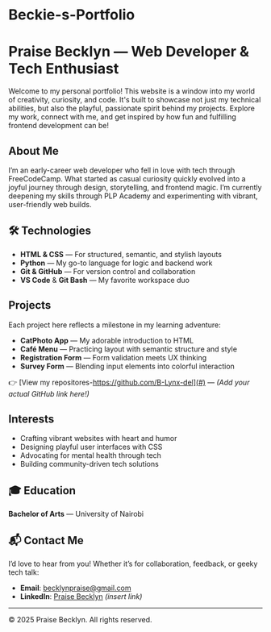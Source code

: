 # Beckie-s-Portfolio
#  Praise Becklyn — Web Developer & Tech Enthusiast

Welcome to my personal portfolio! This website is a window into my world of creativity, curiosity, and code. It's built to showcase not just my technical abilities, but also the playful, passionate spirit behind my projects. Explore my work, connect with me, and get inspired by how fun and fulfilling frontend development can be!

##  About Me

I’m an early-career web developer who fell in love with tech through FreeCodeCamp. What started as casual curiosity quickly evolved into a joyful journey through design, storytelling, and frontend magic. I’m currently deepening my skills through PLP Academy and experimenting with vibrant, user-friendly web builds.

## 🛠 Technologies

- **HTML & CSS** — For structured, semantic, and stylish layouts
- **Python** — My go-to language for logic and backend work
- **Git & GitHub** — For version control and collaboration
- **VS Code** & **Git Bash** — My favorite workspace duo

##  Projects

Each project here reflects a milestone in my learning adventure:
- **CatPhoto App** — My adorable introduction to HTML
- **Café Menu** — Practicing layout with semantic structure and style
- **Registration Form** — Form validation meets UX thinking
- **Survey Form** — Blending input elements into colorful interaction

👉 [View my repositores-https://github.com/B-Lynx-del](#) — *(Add your actual GitHub link here!)*

##  Interests

- Crafting vibrant websites with heart and humor  
- Designing playful user interfaces with CSS  
- Advocating for mental health through tech  
- Building community-driven tech solutions  

## 🎓 Education

**Bachelor of Arts** — University of Nairobi

## 📬 Contact Me

I’d love to hear from you! Whether it’s for collaboration, feedback, or geeky tech talk:
- **Email**: becklynpraise@gmail.com  
- **LinkedIn**: [Praise Becklyn](#) *(insert link)*

---

© 2025 Praise Becklyn. All rights reserved.
